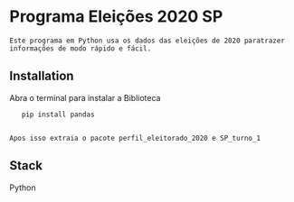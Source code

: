 
# Programa Eleições 2020 SP

    Este programa em Python usa os dados das eleições de 2020 paratrazer informações de modo rápido e fácil.

## Installation

Abra o terminal para instalar a Biblioteca

```
   pip install pandas
   
```
    Apos isso extraia o pacote perfil_eleitorado_2020 e SP_turno_1
    
## Stack 

Python

